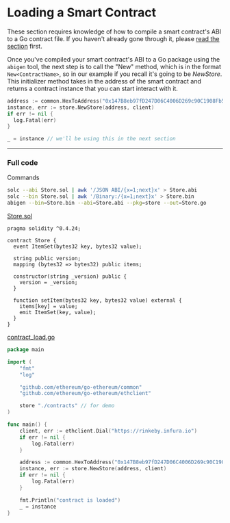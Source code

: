 # Loading a Smart Contract

These section requires knowledge of how to compile a smart contract's ABI to a Go contract file. If you haven't already gone through it, please [read the section](../smart-contract-compile) first.

Once you've compiled your smart contract's ABI to a Go package using the `abigen` tool, the next step is to call the "New" method, which is in the format `New<ContractName>`, so in our example if you recall it's going to be *NewStore*. This initializer method takes in the address of the smart contract and returns a contract instance that you can start interact with it.

```go
address := common.HexToAddress("0x147B8eb97fD247D06C4006D269c90C1908Fb5D54")
instance, err := store.NewStore(address, client)
if err != nil {
  log.Fatal(err)
}

_ = instance // we'll be using this in the next section
```

---

### Full code

Commands

```bash
solc --abi Store.sol | awk '/JSON ABI/{x=1;next}x' > Store.abi
solc --bin Store.sol | awk '/Binary:/{x=1;next}x' > Store.bin
abigen --bin=Store.bin --abi=Store.abi --pkg=store --out=Store.go
```

[Store.sol](https://github.com/miguelmota/ethereum-development-with-go-book/blob/master/code/contracts/Store.sol)

```solidity
pragma solidity ^0.4.24;

contract Store {
  event ItemSet(bytes32 key, bytes32 value);

  string public version;
  mapping (bytes32 => bytes32) public items;

  constructor(string _version) public {
    version = _version;
  }

  function setItem(bytes32 key, bytes32 value) external {
    items[key] = value;
    emit ItemSet(key, value);
  }
}
```

[contract_load.go](https://github.com/miguelmota/ethereum-development-with-go-book/blob/master/code/contract_load.go)

```go
package main

import (
	"fmt"
	"log"

	"github.com/ethereum/go-ethereum/common"
	"github.com/ethereum/go-ethereum/ethclient"

	store "./contracts" // for demo
)

func main() {
	client, err := ethclient.Dial("https://rinkeby.infura.io")
	if err != nil {
		log.Fatal(err)
	}

	address := common.HexToAddress("0x147B8eb97fD247D06C4006D269c90C1908Fb5D54")
	instance, err := store.NewStore(address, client)
	if err != nil {
		log.Fatal(err)
	}

	fmt.Println("contract is loaded")
	_ = instance
}
```

